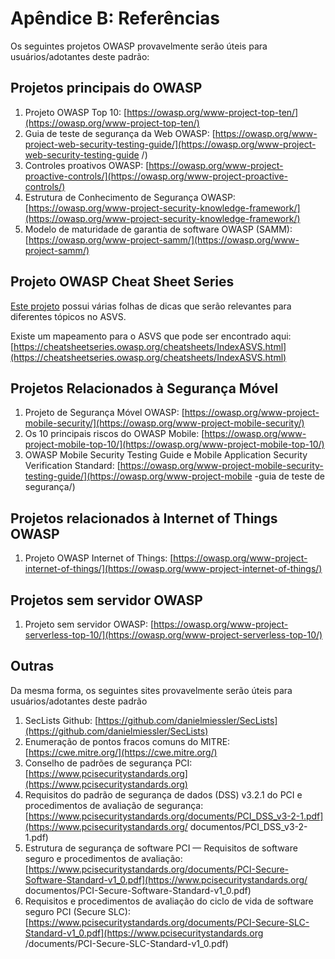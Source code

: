 # Apêndice B: Referências

Os seguintes projetos OWASP provavelmente serão úteis para usuários/adotantes deste padrão:

## Projetos principais do OWASP

1. Projeto OWASP Top 10: [https://owasp.org/www-project-top-ten/](https://owasp.org/www-project-top-ten/)
2. Guia de teste de segurança da Web OWASP: [https://owasp.org/www-project-web-security-testing-guide/](https://owasp.org/www-project-web-security-testing-guide /)
3. Controles proativos OWASP: [https://owasp.org/www-project-proactive-controls/](https://owasp.org/www-project-proactive-controls/)
4. Estrutura de Conhecimento de Segurança OWASP: [https://owasp.org/www-project-security-knowledge-framework/](https://owasp.org/www-project-security-knowledge-framework/)
5. Modelo de maturidade de garantia de software OWASP (SAMM): [https://owasp.org/www-project-samm/](https://owasp.org/www-project-samm/)

## Projeto OWASP Cheat Sheet Series

[Este projeto](https://owasp.org/www-project-cheat-sheets/) possui várias folhas de dicas que serão relevantes para diferentes tópicos no ASVS.

Existe um mapeamento para o ASVS que pode ser encontrado aqui: [https://cheatsheetseries.owasp.org/cheatsheets/IndexASVS.html](https://cheatsheetseries.owasp.org/cheatsheets/IndexASVS.html)

## Projetos Relacionados à Segurança Móvel

1. Projeto de Segurança Móvel OWASP: [https://owasp.org/www-project-mobile-security/](https://owasp.org/www-project-mobile-security/)
2. Os 10 principais riscos do OWASP Mobile: [https://owasp.org/www-project-mobile-top-10/](https://owasp.org/www-project-mobile-top-10/)
3. OWASP Mobile Security Testing Guide e Mobile Application Security Verification Standard: [https://owasp.org/www-project-mobile-security-testing-guide/](https://owasp.org/www-project-mobile -guia de teste de segurança/)

## Projetos relacionados à Internet of Things OWASP

1. Projeto OWASP Internet of Things: [https://owasp.org/www-project-internet-of-things/](https://owasp.org/www-project-internet-of-things/)

## Projetos sem servidor OWASP

1. Projeto sem servidor OWASP: [https://owasp.org/www-project-serverless-top-10/](https://owasp.org/www-project-serverless-top-10/)

## Outras

Da mesma forma, os seguintes sites provavelmente serão úteis para usuários/adotantes deste padrão

1. SecLists Github: [https://github.com/danielmiessler/SecLists](https://github.com/danielmiessler/SecLists)
2. Enumeração de pontos fracos comuns do MITRE: [https://cwe.mitre.org/](https://cwe.mitre.org/)
3. Conselho de padrões de segurança PCI: [https://www.pcisecuritystandards.org](https://www.pcisecuritystandards.org)
4. Requisitos do padrão de segurança de dados (DSS) v3.2.1 do PCI e procedimentos de avaliação de segurança: [https://www.pcisecuritystandards.org/documents/PCI_DSS_v3-2-1.pdf](https://www.pcisecuritystandards.org/ documentos/PCI_DSS_v3-2-1.pdf)
5. Estrutura de segurança de software PCI — Requisitos de software seguro e procedimentos de avaliação: [https://www.pcisecuritystandards.org/documents/PCI-Secure-Software-Standard-v1_0.pdf](https://www.pcisecuritystandards.org/ documentos/PCI-Secure-Software-Standard-v1_0.pdf)
6. Requisitos e procedimentos de avaliação do ciclo de vida de software seguro PCI (Secure SLC): [https://www.pcisecuritystandards.org/documents/PCI-Secure-SLC-Standard-v1_0.pdf](https://www.pcisecuritystandards.org /documents/PCI-Secure-SLC-Standard-v1_0.pdf)
